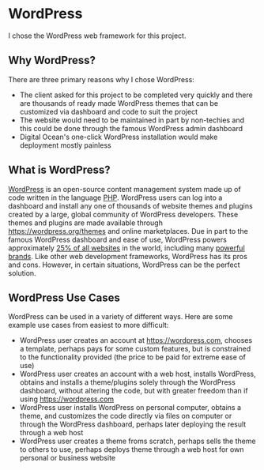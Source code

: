 # WordPress

I chose the WordPress web framework for this project. 

## Why WordPress?

There are three primary reasons why I chose WordPress:
* The client asked for this project to be completed very quickly and there are thousands of ready made WordPress themes that can be customized via dashboard and code to suit the project
* The website would need to be maintained in part by non-techies and this could be done through the famous WordPress admin dashboard
* Digital Ocean's one-click WordPress installation would make deployment mostly painless

## What is WordPress?

[WordPress](https://en.wikipedia.org/wiki/WordPress) is an open-source content management system made up of code written in the language [PHP](https://en.wikipedia.org/wiki/PHP). WordPress users can log into a dashboard and install any one of thousands of website themes and plugins created by a large, global community of WordPress developers. These themes and plugins are made available through https://wordpress.org/themes and online marketplaces. Due in part to the famous WordPress dashboard and ease of use, WordPress powers approximately [25% of all websites](https://ma.tt/2015/11/seventy-five-to-go) in the world, including many [powerful brands](https://vip.wordpress.com/clients). Like other web development frameworks, WordPress has its pros and cons. However, in certain situations, WordPress can be the perfect solution. 

## WordPress Use Cases

WordPress can be used in a variety of different ways. Here are some example use cases from easiest to more difficult: 

* WordPress user creates an account at https://wordpress.com, chooses a template, perhaps pays for some custom features, but is constrained to the functionality provided (the price to be paid for extreme ease of use)
* WordPress user creates an account with a web host, installs WordPress, obtains and installs a theme/plugins solely through the WordPress dashboard, without altering the code, but with greater freedom than if using https://wordpress.com
* WordPress user installs WordPress on personal computer, obtains a theme, and customizes the code directly via files on computer or through the WordPress dashboard, perhaps later deploying the result through a web host
* WordPress user creates a theme froms scratch, perhaps sells the theme to others to use, perhaps deploys theme through a web host for own personal or business website
